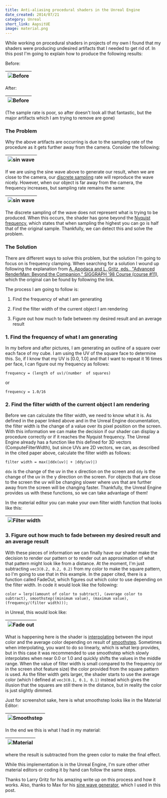 ```yaml
---
title: Anti-aliasing procedural shaders in the Unreal Engine
date_created: 2014/07/21
category: Unreal
short_link: AapsitUE
image: material.png
---
```


While working on procedural shaders in projects of my own I found that my shaders were producing undesired artifacts that I needed to 
get rid of.   In this post I'm going to explain how to produce the following results:

Before:

| ![Before](before.gif) |
| :--: |

After:

| ![Before](after.gif) |
| :--: |

(The sample rate is poor, so after doesn't look all that fantastic, but the major artifacts which I am trying to remove are gone)

### The Problem


Why the above artifacts are occurring is due to the sampling rate of the procedure as it gets further away from the camera.  Consider 
the following:

| ![sin wave](sin3.png)|
| :--: |

If we are using the sine wave above to generate our result, when we are close to the camera, our 
[discrete sampling](https://en.wikipedia.org/wiki/Discrete-time_signal) rate will reproduce the wave nicely.  However, when our object
is far away from the camera, the frequency increases, but sampling rate remains the same:

| ![sin wave](sin6.png) |
| :--: |

The discrete sampling of the wave does not represent what is trying to be produced.  When this occurs, the shader has gone beyond the 
[Nyquist frequency](https://en.wikipedia.org/wiki/Nyquist_frequency), which states that when sampling the highest you can go is half 
that of the original sample.  Thankfully, we can detect this and solve the problem.

### The Solution

There are different ways to solve this problem, but the solution I'm going to focus on is frequency clamping.  When searching for a 
solution I wound up following the explanation from 
[A. Apodaca and L. Gritz, eds., "Advanced RenderMan: Beyond the Companion," SIGGRAPH '98 Course (course #11)](https://renderman.pixar.com/resources/RPS_14.0/prman_technical_rendering/AppNotes/appnote.25.html),
which the original can be found by following the link.

The process I am going to follow is:

1. Find the frequency of what I am generating

2. Find the filter width of the current object I am rendering

3. Figure out how much to fade between my desired result and an average result

### 1. Find the frequency of what I am generating

In my before and after pictures, I am generating an outline of a square over each face of my cube.  I am using the UV of the square face 
to determine this.  So, if I know that my UV is [0.0, 1.0] and that I want to repeat it 16 times per face, I can figure out my frequency 
as follows:

```
frequency = (length of uv)/(number  of squares)
```

or

```
frequency = 1.0/16
```

### 2. Find the filter width of the current object I am rendering

Before we can calculate the filter width, we need to know what it is. As defined in the paper linked above and in the Unreal Engine 
documentation, the filter width is the change of a value over its pixel position on the screen.  With this information we can make 
the decision if our shader can display a procedure correctly or if it reaches the Nyquist frequency. The Unreal Engine already has a 
function like this defined for 3D vectors (ComputeFilterWidth), but since UVs are 2D vectors, we can, as described in the cited paper 
above, calculate the filter width as follows:

```
filter width = max(|ddx(uv)| + |ddy(uv)|)
```

`ddx` is the change of the uv in the x direction on the screen and `ddy` is the change of the uv in the y direction on the screen.  For
objects that are close to the screen the uv will be changing slower where uvs that are further away from the screen will be changing 
faster.  Thankfully, the Unreal Engine provides us with these functions, so we can take advantage of them!

In the material editor you can make your own filter width function that looks like this:

| ![Filter width](filterwidth.png) |
| :--: |

### 3. Figure out how much to fade between my desired result and an average result

With these pieces of information we can finally have our shader make the decision to render our pattern or to render out an approximation
of what that pattern might look like from a distance.  At the moment, I'm just subtracting `vec3(0.2, 0.2, 0.2)` from my color to make the 
square pattern, so I'm going to use that in this example.  In the paper cited, there is a function called FadeOut, which figures out 
which color to use depending on the filter width.  In code it would look like the following:

```
color = lerp((amount of color to subtract), (average color to subtract), smoothstep((minimum value), (maximum value), (frequency/(filter width)));
```

in Unreal, this would look like:

| ![Fade out](fadeout.png) |
| :--: |

What is happening here is the shader is [interpolating](https://en.wikipedia.org/wiki/Linear_interpolation) between the input color and 
the average color depending on result of [smoothstep](https://en.wikipedia.org/wiki/Smoothstep). Sometimes when interpolating, you want 
to do so linearly, which is what lerp provides, but in this case it was recommended to use smoothstep which slowly interpolates when 
near 0.0 or 1.0 and quickly shifts the values in the middle range. When the value of filter width is small compared to the frequency 
(or in the screen shot feature size) the color provided from the square pattern is used.  As the filter width gets larger, the shader 
starts to use the average color (which I defined at `vec3(0.1, 0.1, 0.1)` instead which gives the illusion that the squares are still
there in the distance, but in reality the color is just slightly dimmed.

Just for screenshot sake, here is what smoothstep looks like in the Material Editor:

| ![Smoothstep](smoothstep.png) |
| :--: |

In the end we this is what I had in my material:

| ![Material](material.png) |
| :--: |

where the result is subtracted from the green color to make the final effect.

While this implementation is in the Unreal Engine, I'm sure other other material editors or coding it by hand can follow the same steps.

Thanks to Larry Gritz for his amazing write up on this process and how it works.  Also, thanks to Max for his 
[sine wave generator](http://www.maxmcarter.com/sinewave/sinegen.html), which I used in this post.  

